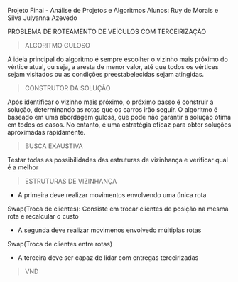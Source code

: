 Projeto Final - Análise de Projetos e Algoritmos
Alunos: Ruy de Morais e Silva
        Julyanna Azevedo

PROBLEMA DE ROTEAMENTO DE VEÍCULOS COM TERCEIRIZAÇÃO

> ALGORITMO GULOSO

A ideia principal do algoritmo é sempre escolher o vizinho mais próximo do vértice atual, ou seja, a aresta de menor valor, até que todos os vértices sejam visitados ou as condições preestabelecidas sejam atingidas.

> CONSTRUTOR DA SOLUÇÃO

Após identificar o vizinho mais próximo, o próximo passo é construir a solução, determinando as rotas que os carros irão seguir.
O algoritmo é baseado em uma abordagem gulosa, que pode não garantir a solução ótima em todos os casos. No entanto, é uma estratégia eficaz para obter soluções aproximadas rapidamente.

> BUSCA EXAUSTIVA

Testar todas as possibilidades das estruturas de vizinhança e verificar qual é a melhor

> ESTRUTURAS DE VIZINHANÇA

- A primeira deve realizar movimentos envolvendo uma única rota

Swap(Troca de clientes): Consiste em trocar clientes de posição na mesma rota e recalcular o custo

- A segunda deve realizar movimenos envolvedo múltiplas rotas

Swap(Troca de clientes entre rotas)

- A terceira deve ser capaz de lidar com entregas terceirizadas

> VND 

